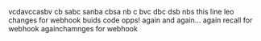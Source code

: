 vcdavccasbv
cb sabc sanba 
cbsa nb c 
bvc dbc dsb nbs 
this line leo changes for webhook buids code
opps! again and again...
again recall for webhook
againchamnges for webhook
